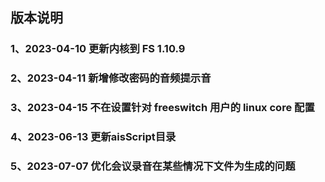 
## 版本说明


### 1、2023-04-10 更新内核到 FS 1.10.9

### 2、2023-04-11 新增修改密码的音频提示音

### 3、2023-04-15 不在设置针对 freeswitch 用户的 linux core 配置

### 4、2023-06-13 更新aisScript目录

### 5、2023-07-07 优化会议录音在某些情况下文件为生成的问题